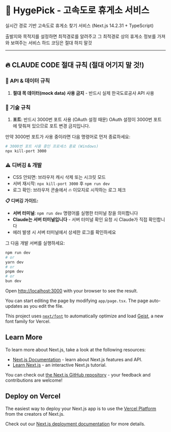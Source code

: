 # 🚗 HygePick - 고속도로 휴게소 서비스

실시간 경로 기반 고속도로 휴게소 찾기 서비스 (Next.js 14.2.31 + TypeScript)

출발지와 목적지를 설정하면 최적경로를 알려주고 그 최적경로 상의 휴게소 정보를 가져와 보여주는 서비스
하드 코딩은 절대 하지 말것

---

## 🔥 CLAUDE CODE 절대 규칙 (절대 어기지 말 것!)

### 📍 API & 데이터 규칙
1. **절대 목 데이터(mock data) 사용 금지** - 반드시 실제 한국도로공사 API 사용

### 🔧 기술 규칙
1. **포트**: 반드시 3000번 포트 사용 (OAuth 설정 때문)
OAuth 설정이 3000번 포트에 맞춰져 있으므로 포트 변경 금지입니다.

만약 3000번 포트가 사용 중이라면 다음 명령어로 먼저 종료하세요:

```bash
# 3000번 포트 사용 중인 프로세스 종료 (Windows)
npx kill-port 3000
```

### ⚠️ 디버깅 & 개발
- CSS 안되면: 브라우저 캐시 삭제 또는 시크릿 모드
- 서버 재시작: `npx kill-port 3000` 후 `npm run dev`
- 로그 확인: 브라우저 콘솔에서 🔥 이모지로 시작하는 로그 체크


**📋 디버깅 가이드:**
- **서버 터미널**: `npm run dev` 명령어를 실행한 터미널 창을 의미합니다
- **Claude는 서버 터미널입니다** - 서버 터미널 확인 요청 시 Claude가 직접 확인합니다
- 에러 발생 시 서버 터미널에서 상세한 로그를 확인하세요

그 다음 개발 서버를 실행하세요:

```bash
npm run dev
# or
yarn dev
# or
pnpm dev
# or
bun dev
```

Open [http://localhost:3000](http://localhost:3000) with your browser to see the result.

You can start editing the page by modifying `app/page.tsx`. The page auto-updates as you edit the file.

This project uses [`next/font`](https://nextjs.org/docs/app/building-your-application/optimizing/fonts) to automatically optimize and load [Geist](https://vercel.com/font), a new font family for Vercel.

## Learn More

To learn more about Next.js, take a look at the following resources:

- [Next.js Documentation](https://nextjs.org/docs) - learn about Next.js features and API.
- [Learn Next.js](https://nextjs.org/learn) - an interactive Next.js tutorial.

You can check out [the Next.js GitHub repository](https://github.com/vercel/next.js) - your feedback and contributions are welcome!

## Deploy on Vercel

The easiest way to deploy your Next.js app is to use the [Vercel Platform](https://vercel.com/new?utm_medium=default-template&filter=next.js&utm_source=create-next-app&utm_campaign=create-next-app-readme) from the creators of Next.js.

Check out our [Next.js deployment documentation](https://nextjs.org/docs/app/building-your-application/deploying) for more details.

